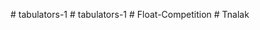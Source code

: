 
#   t a b u l a t o r s - 1  
 #   t a b u l a t o r s - 1  
 #   F l o a t - C o m p e t i t i o n  
 #   T n a l a k  
 